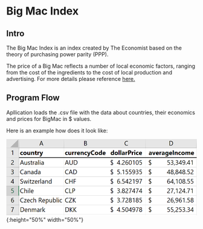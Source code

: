# Big Mac Index

## Intro

The Big Mac Index is an index created by The Economist 
 based on the theory of purchasing power parity (PPP). 

The price of a Big Mac reflects a number of local economic factors, 
ranging from the cost of the ingredients to the cost of local production and advertising. 
For more details please reference [here.](https://www.investopedia.com/ask/answers/09/big-mac-index.asp)

## Program Flow

Apllication loads the .csv file with the data about countries, their economics and prices for BigMac in $ values.

Here is an example how does it look like:


![Data Scheme](pictures/dataExample.png){:height="50%" width="50%"}